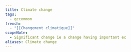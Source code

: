 ```yaml
---
title: Climate change
tags:
  - gccommon
french:
  - "[[Changement climatique]]"
scopeNote:
  - Significant change ie a change having important ec
aliases: Climate change
---
```

